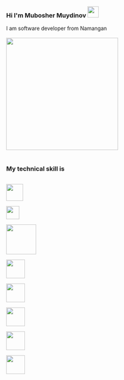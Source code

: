 ### Hi I'm Mubosher Muydinov <img src="https://camo.githubusercontent.com/e8e7b06ecf583bc040eb60e44eb5b8e0ecc5421320a92929ce21522dbc34c891/68747470733a2f2f6d656469612e67697068792e636f6d2f6d656469612f6876524a434c467a6361737252346961377a2f67697068792e676966" width="30" />

I am software developer from Namangan 
<br/>
<br/>
<img src="https://i0.wp.com/dxminds.com/wp-content/uploads/2021/07/How-Much-Does-it-Cost-to-hire-Mern-stack-developer.jpg" width="300"  style="margin:auto;" />
<br/>
<br/>
### My technical skill is <br/>

<code> <img src="https://ru.seaicons.com/wp-content/uploads/2015/07/Other-html-5-icon.png" width="45" /> </code>
<code> <img src="https://upload.wikimedia.org/wikipedia/commons/thumb/d/d5/CSS3_logo_and_wordmark.svg/1200px-CSS3_logo_and_wordmark.svg.png" width="35" /> </code>
<code> <img src="https://fedojo.com/wp-content/uploads/2019/03/logo-javascript-png-html-code-allows-to-embed-javascript-logo-in-your-website-587.png" width="80" /> </code>
<code> <img src="https://miro.medium.com/max/496/0*M4AO0-wTcV3audnp.png" width="50" /> </code>
<code> <img src="https://avatars.githubusercontent.com/u/6128107?s=280&v=4" width="50" /> </code>
<code> <img src="https://havola.uz/uploads/logos/r0nq6p5c.png" width="50" /> </code>
<code> <img src="https://upload.wikimedia.org/wikipedia/commons/thumb/b/b2/Bootstrap_logo.svg/1200px-Bootstrap_logo.svg.png" width="50" /> </code>
<code> <img src="https://cdn.mos.cms.futurecdn.net/kTHdjDARSF9AcHpWn68sTc.jpg" width="50" />  </code>
<br/>
